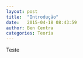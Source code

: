 ```yaml
---
layout: post
title:  "Introdução"
date:   2015-04-18 08:43:59
author: Ben Centra
categories: Teoria
---
```


Teste
